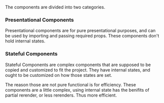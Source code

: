 The components are divided into two categories. 

### Presentational Components

Presentational components are for pure presentational purposes, and can be used by importing and passing required props. 
These components don't hold internal states. 

### Stateful Components 

Stateful Components are complex components that are supposed to be copied and customized to fit the project. 
They have internal states, and ought to be customized on how those states are set. 

The reason those are not pure functional is for efficiency. 
These components are a little complex, using internal state has the benifits of partial rerender, or less rerenders. Thus more efficient. 
